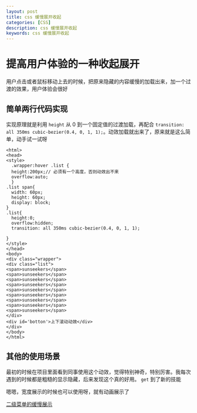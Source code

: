 ```yaml
---
layout: post
title: css 缓慢展开收起
categories: [CSS]
description: css 缓慢展开收起
keywords: css 缓慢展开收起
---
```


# 提高用户体验的一种收起展开

用户点击或者鼠标移动上去的时候，把原来隐藏的内容缓慢的加载出来，加一个过渡的效果，用户体验会很好

## 简单两行代码实现

实现原理就是利用 `height` 从 0 到一个固定值的过渡加载，再配合 `transition: all 350ms cubic-bezier(0.4, 0, 1, 1);`。动效加载就出来了，原来就是这么简单，动手试一试呀

```
<html>
<head>
<style>
  .wrapper:hover .list {
  height:200px;// 必须有一个高度，否则动效出不来
  overflow:auto;
  }
.list span{
  width: 60px;
  height: 60px;
  display: block;
}
.list{
  height:0;
  overflow:hidden;
  transition: all 350ms cubic-bezier(0.4, 0, 1, 1);

}
</style>
</head>
<body>
<div class="wrapper">
<div class="list">
<span>sunseekers</span>
<span>sunseekers</span>
<span>sunseekers</span>
<span>sunseekers</span>
<span>sunseekers</span>
<span>sunseekers</span>
<span>sunseekers</span>
<span>sunseekers</span>
<span>sunseekers</span>
</div>
<div id='botton'>上下滚动动效</div>
</div>
</body>
</html>
```

## 其他的使用场景

最初的时候在项目里面看到同事使用这个动效，觉得特别神奇，特别厉害。我每次遇到的时候都是粗糙的显示隐藏，后来发现这个真的好用。 `get` 到了新的技能

嗯嗯，宽度展示的时候也可以使用呀，就有动画展示了

[二级菜单的缓慢展示](https://github.com/sunseekers/vue-compontent/blob/master/src/components/SecondarySearch.vue)
